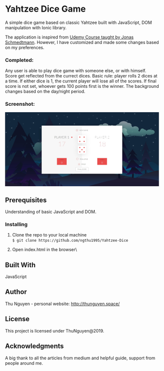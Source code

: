 # Yahtzee Dice Game

A simple dice game based on classic Yahtzee built with JavaScript, DOM manipulation with Ionic library.

The application is inspired from [Udemy Course taught by Jonas Schmedtmann](https://www.udemy.com/the-complete-javascript-course/learn/lecture/5869260#overview). However, I have customized and made some changes based on my preferences.

### Completed:

Any user is able to play dice game with someone else, or with himself.
Score get reflected from the currect dices.
Basic rule: player rolls 2 dices at a time. If either dice is 1, the current player will lose all of the scores. If final score is not set, whoever gets 100 points first is the winner.
The background changes based on the day/night period.

### Screenshot:

![Main site](img/demo.JPG "Screenshot of the application")

## Prerequisites

Understanding of basic JavaScript and DOM.

### Installing

1. Clone the repo to your local machine \
   `$ git clone https://github.com/ngthu1995/Yahtzee-Dice`

2. Open index.html in the browser\

## Built With

JavaScript

## Author

Thu Nguyen - personal website: http://thunguyen.space/

## License

This project is licensed under ThuNguyen@2019.

## Acknowledgments

A big thank to all the articles from medium and helpful guide, support from people around me.
